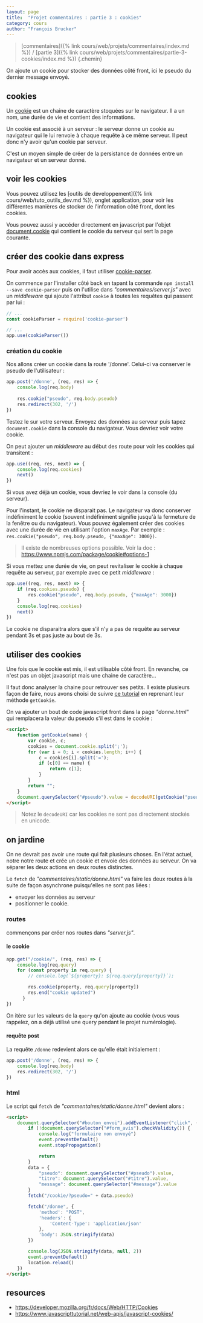 ```yaml
---
layout: page
title:  "Projet commentaires : partie 3 : cookies"
category: cours
author: "François Brucker"
---
```


> [commentaires]({% link cours/web/projets/commentaires/index.md %}) / [partie 3]({% link cours/web/projets/commentaires/partie-3-cookies/index.md %})
{.chemin}

On ajoute un cookie pour stocker des données côté front, ici le pseudo du dernier message envoyé.

## cookies

Un [cookie](https://fr.wikipedia.org/wiki/Cookie_(informatique)) est un chaine de caractère stoquées sur le navigateur. Il a un nom, une durée de vie et contient des informations.

Un cookie est associé à un serveur : le serveur donne un cookie au navigateur qui le lui renvoie à chaque requête à ce même serveur. Il peut donc n'y avoir qu'un cookie par serveur.

C'est un moyen simple de créer de la persistance de données entre un navigateur et un serveur donné.

## voir les cookies

Vous pouvez utilisez les [outils de developpement]({% link cours/web/tuto_outils_dev.md %}), onglet application, pour voir les différentes manières de stocker de l'information côté front, dont les cookies.

Vous pouvez aussi y accéder directement en javascript par l'objet [document.cookie](https://developer.mozilla.org/en-US/docs/Web/API/Document/cookie) qui contient le cookie du serveur qui sert la page courante.

## créer des cookie dans express

Pour avoir accès aux cookies, il faut utiliser [cookie-parser](http://expressjs.com/en/resources/middleware/cookie-parser.html).

On commence par l'installer côté back en tapant la commande `npm install --save cookie-parser` puis on l'utilise dans *"commentaires/server.js"* avec un *middleware* qui ajoute l'attribut `cookie` à toutes les requêtes qui passent par lui :

```js
// ...
const cookieParser = require('cookie-parser')

// ...
app.use(cookieParser())
```

### création du cookie

Nos allons créer un cookie dans la route '/donne'. Celui-ci va conserver le pseudo de l'utilisateur :

```js
app.post('/donne', (req, res) => {
    console.log(req.body)
    
    res.cookie("pseudo", req.body.pseudo)
    res.redirect(302, '/')
})
```

Testez le sur votre serveur. Envoyez des données au serveur puis tapez `document.cookie` dans la console du navigateur. Vous devriez voir votre cookie.

On peut ajouter un *middleware* au début des route pour voir les cookies qui transitent :

```js
app.use((req, res, next) => {
    console.log(req.cookies)
    next()
})
```

Si vous avez déjà un cookie, vous devriez le voir dans la console (du serveur).

Pour l'instant, le cookie ne disparait pas. Le navigateur va donc conserver indéfiniment le cookie (souvent indéfiniment signifie jusqu'à la fermeture de la fenêtre ou du navigateur). Vous pouvez également créer des cookies avec une durée de vie en utilisant l'option `maxAge`. Par exemple : `res.cookie("pseudo", req.body.pseudo, {"maxAge": 3000})`.

> Il existe de nombreuses options possible. Voir la doc : <https://www.npmjs.com/package/cookie#options-1>

Si vous mettez une durée de vie, on peut revitaliser le cookie à chaque requête au serveur, par exemple avec ce petit *middleware* :

```js
app.use((req, res, next) => {
    if (req.cookies.pseudo) {
        res.cookie("pseudo", req.body.pseudo, {"maxAge": 3000})
    }
    console.log(req.cookies)
    next()
})
```

Le cookie ne disparaitra alors que s'il n'y a pas de requête au serveur pendant 3s et pas juste au bout de 3s.

## utiliser des cookies

Une fois que le cookie est mis, il est utilisable côté front. En revanche, ce n'est pas un objet javascript mais une chaine de caractère...

Il faut donc analyser la chaine pour retrouver ses petits. Il existe plusieurs façon de faire, nous avons choisi de suivre [ce tutorial](https://howchoo.com/javascript/how-to-manage-cookies-in-javascript) en reprenant leur méthode `getCookie`.

On va ajouter un bout de code javascript front dans la page *"donne.html"* qui remplacera la valeur du pseudo s'il est dans le cookie :

```html
<script>
    function getCookie(name) {
        var cookie, c;
        cookies = document.cookie.split(';');
        for (var i = 0; i < cookies.length; i++) {
            c = cookies[i].split('=');
            if (c[0] == name) {
                return c[1];
            }
        }
        return "";
    }
    document.querySelector("#pseudo").value = decodeURI(getCookie("pseudo"))
</script>
```

> Notez le `decodeURI` car les cookies ne sont pas directement stockés en unicode.

## on jardine

On ne devrait pas avoir une route qui fait plusieurs choses. En l'état actuel, notre notre route et crée un cookie et envoie des données au serveur. On va séparer les deux actions en deux routes distinctes.

Le `fetch` de *"commentaires/static/donne.html"* va faire les deux routes à la suite de façon asynchrone puisqu'elles ne sont pas liées :

* envoyer les données au serveur
* positionner le cookie.

### routes

commençons par créer nos routes dans *"server.js"*.

#### le cookie

```js
app.get("/cookie/", (req, res) => {
    console.log(req.query)
    for (const property in req.query) {
        // console.log(`${property}: ${req.query[property]}`);

        res.cookie(property, req.query[property])
        res.end("cookie updated")   
      }
})
```

On itère sur les valeurs de la `query` qu'on ajoute au cookie (vous vous rappelez, on a déjà utilisé une query pendant le projet numérologie).

#### requête post

La requête `/donne`  redevient alors ce qu'elle était initialement :

```js
app.post('/donne', (req, res) => {
    console.log(req.body)
    res.redirect(302, '/')
})
```

### html

Le script qui `fetch` de *"commentaires/static/donne.html"* devient alors : 

```html
<script>
    document.querySelector("#bouton_envoi").addEventListener("click", (event) => {
        if (!document.querySelector("#form_avis").checkValidity()) {
            console.log("formulaire non envoyé")
            event.preventDefault()
            event.stopPropagation()

            return
        }
        data = {
            "pseudo": document.querySelector("#pseudo").value,
            "titre": document.querySelector("#titre").value,
            "message": document.querySelector("#message").value
        }
        fetch("/cookie/?pseudo=" + data.pseudo)

        fetch("/donne", {
            'method': "POST",
            'headers': {
                'Content-Type': 'application/json'
            },
            'body': JSON.stringify(data)
        })

        console.log(JSON.stringify(data, null, 2))
        event.preventDefault()
        location.reload()
    })
</script>
```

## resources

* <https://developer.mozilla.org/fr/docs/Web/HTTP/Cookies>
* <https://www.javascripttutorial.net/web-apis/javascript-cookies/>
